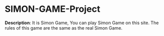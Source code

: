 # SIMON-GAME-Project
**Description**: It is Simon Game, You can play Simon Game on this site. The rules of this game are the same as the real Simon Game.
